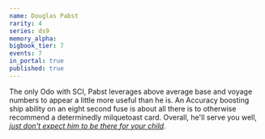 ```yaml
---
name: Douglas Pabst
rarity: 4
series: ds9
memory_alpha:
bigbook_tier: 7
events: 7
in_portal: true
published: true
---
```


The only Odo with SCI, Pabst leverages above average base and voyage numbers to appear a little more useful than he is. An Accuracy boosting ship ability on an eight second fuse is about all there is to otherwise recommend a determinedly milquetoast card. Overall, he'll serve you well, [_just don't expect him to be there for your child_](https://youtu.be/puaD_5H0xsU?t=129).
